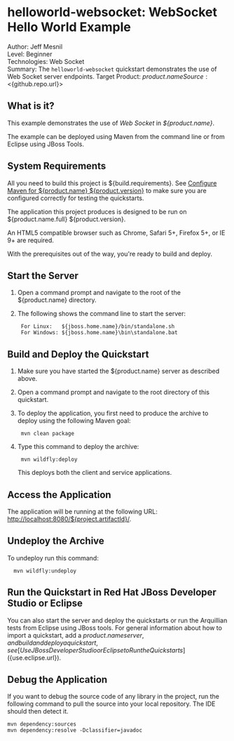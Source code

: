 # helloworld-websocket: WebSocket Hello World Example

Author: Jeff Mesnil  
Level: Beginner  
Technologies: Web Socket  
Summary: The `helloworld-websocket` quickstart demonstrates the use of Web Socket server endpoints.
Target Product: ${product.name}  
Source: <${github.repo.url}>    

## What is it?

This example demonstrates the use of *Web Socket* in *${product.name}*.

The example can be deployed using Maven from the command line or from Eclipse using JBoss Tools.

## System Requirements

All you need to build this project is ${build.requirements}. See [Configure Maven for ${product.name} ${product.version}](https://github.com/jboss-developer/jboss-developer-shared-resources/blob/master/guides/CONFIGURE_MAVEN_JBOSS_EAP7.md#configure-maven-to-build-and-deploy-the-quickstarts) to make sure you are configured correctly for testing the quickstarts.

The application this project produces is designed to be run on ${product.name.full} ${product.version}.

An HTML5 compatible browser such as Chrome, Safari 5+, Firefox 5+, or IE 9+ are required.

With the prerequisites out of the way, you're ready to build and deploy.

## Start the Server

1. Open a command prompt and navigate to the root of the ${product.name} directory.
2. The following shows the command line to start the server:

        For Linux:   ${jboss.home.name}/bin/standalone.sh
        For Windows: ${jboss.home.name}\bin\standalone.bat


## Build and Deploy the Quickstart

1. Make sure you have started the ${product.name} server as described above.
2. Open a command prompt and navigate to the root directory of this quickstart.
3. To deploy the application, you first need to produce the archive to deploy using the following Maven goal:

        mvn clean package

3. Type this command to deploy the archive:

        mvn wildfly:deploy

   This deploys both the client and service applications.

## Access the Application

The application will be running at the following URL: <http://localhost:8080/${project.artifactId}/>.

## Undeploy the Archive

To undeploy run this command:

      mvn wildfly:undeploy

## Run the Quickstart in Red Hat JBoss Developer Studio or Eclipse

You can also start the server and deploy the quickstarts or run the Arquillian tests from Eclipse using JBoss tools. For general information about how to import a quickstart, add a ${product.name} server, and build and deploy a quickstart, see [Use JBoss Developer Studio or Eclipse to Run the Quickstarts](${use.eclipse.url}).


## Debug the Application

If you want to debug the source code of any library in the project, run the following command to pull the source into your local repository. The IDE should then detect it.

    mvn dependency:sources
    mvn dependency:resolve -Dclassifier=javadoc
